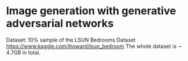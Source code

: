 # Image generation with generative adversarial networks

Dataset: 10% sample of the LSUN Bedrooms Dataset
https://www.kaggle.com/jhoward/lsun_bedroom
The whole dataset is ∼ 4.7GB in total.